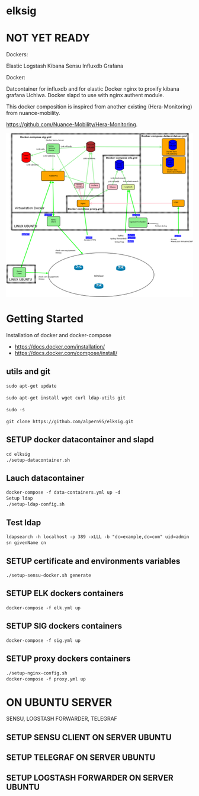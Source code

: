 # elksig

# NOT YET READY

Dockers:
 
Elastic Logstash Kibana Sensu Influxdb Grafana

Docker:

Datcontainer for influxdb and for elastic
Docker nginx to proxify kibana grafana Uchiwa.
Docker slapd to use with nginx authent module.

This docker composition is inspired from another existing (Hera-Monitoring) from nuance-mobility.

https://github.com/Nuance-Mobility/Hera-Monitoring.

![Architecture](https://github.com/alpern95/elksig/blob/master/ELKSIG.png)

# Getting Started

Installation of docker and docker-compose
 
- https://docs.docker.com/installation/
- https://docs.docker.com/compose/install/


## utils and git

```
sudo apt-get update

sudo apt-get install wget curl ldap-utils git

sudo -s

git clone https://github.com/alpern95/elksig.git

```

## SETUP docker datacontainer and slapd

```
cd elksig
./setup-datacontainer.sh
```

## Lauch datacontainer

```
docker-compose -f data-containers.yml up -d
Setup ldap
./setup-ldap-config.sh
```

## Test ldap
```
ldapsearch -h localhost -p 389 -xLLL -b "dc=example,dc=com" uid=admin sn givenName cn
```

## SETUP certificate and environments variables
```
./setup-sensu-docker.sh generate
```

## SETUP ELK dockers containers
```
docker-compose -f elk.yml up 
```

## SETUP SIG dockers containers
```
docker-compose -f sig.yml up
```

## SETUP proxy dockers containers
```
./setup-nginx-config.sh
docker-compose -f proxy.yml up
```

# ON UBUNTU SERVER

 SENSU, LOGSTASH FORWARDER, TELEGRAF

## SETUP SENSU CLIENT ON SERVER UBUNTU

## SETUP TELEGRAF ON SERVER UBUNTU

## SETUP LOGSTASH FORWARDER ON SERVER UBUNTU




